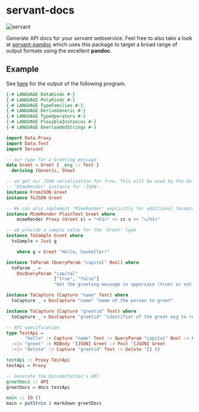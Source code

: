 # servant-docs

![servant](https://raw.githubusercontent.com/haskell-servant/servant/master/servant.png)

Generate API docs for your *servant* webservice. Feel free to also take a look at [servant-pandoc](https://github.com/mpickering/servant-pandoc) which uses this package to target a broad range of output formats using the excellent **pandoc**.

## Example

See [here](https://github.com/haskell-servant/servant/tree/master/servant-docs/blob/master/example/greet.md) for the output of the following program.

``` haskell
{-# LANGUAGE DataKinds #-}
{-# LANGUAGE PolyKinds #-}
{-# LANGUAGE TypeFamilies #-}
{-# LANGUAGE DeriveGeneric #-}
{-# LANGUAGE TypeOperators #-}
{-# LANGUAGE FlexibleInstances #-}
{-# LANGUAGE OverloadedStrings #-}

import Data.Proxy
import Data.Text
import Servant

-- our type for a Greeting message
data Greet = Greet { _msg :: Text }
  deriving (Generic, Show)

-- we get our JSON serialization for free. This will be used by the default
-- 'MimeRender' instance for 'JSON'.
instance FromJSON Greet
instance ToJSON Greet

-- We can also implement 'MimeRender' explicitly for additional formats.
instance MimeRender PlainText Greet where
    mimeRender Proxy (Greet s) = "<h1>" <> cs s <> "</h1>"

-- we provide a sample value for the 'Greet' type
instance ToSample Greet where
  toSample = Just g

    where g = Greet "Hello, haskeller!"

instance ToParam (QueryParam "capital" Bool) where
  toParam _ =
    DocQueryParam "capital"
                  ["true", "false"]
                  "Get the greeting message in uppercase (true) or not (false). Default is false."

instance ToCapture (Capture "name" Text) where
  toCapture _ = DocCapture "name" "name of the person to greet"

instance ToCapture (Capture "greetid" Text) where
  toCapture _ = DocCapture "greetid" "identifier of the greet msg to remove"

-- API specification
type TestApi =
       "hello" :> Capture "name" Text :> QueryParam "capital" Bool :> Get '[JSON,PlainText] Greet
  :<|> "greet" :> RQBody '[JSON] Greet :> Post '[JSON] Greet
  :<|> "delete" :> Capture "greetid" Text :> Delete '[] ()

testApi :: Proxy TestApi
testApi = Proxy

-- Generate the Documentation's ADT
greetDocs :: API
greetDocs = docs testApi

main :: IO ()
main = putStrLn $ markdown greetDocs
```
